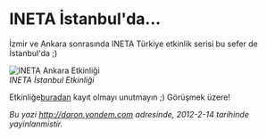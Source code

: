 # INETA İstanbul'da... 

İzmir ve Ankara sonrasında INETA Türkiye etkinlik serisi bu sefer de
İstanbul'da ;)

![INETA Ankara
Etkinliği](media/INETA_Istanbul_Subat2012/ineta_istanbul_2012.jpg)\
*INETA İstanbul Etkinliği*

Etkinliğe[buradan](http://www.inetatr.org/oforms/yazilimcilar-istanbul-da-bulusuyor)
kayıt olmayı unutmayın ;) Görüşmek üzere!


*Bu yazi http://daron.yondem.com adresinde, 2012-2-14 tarihinde yayinlanmistir.*